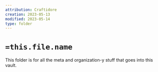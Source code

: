 ```yaml
---
attribution: Craftidore
creation: 2023-05-13
modified: 2023-05-14
type: folder
---
```


# `=this.file.name`

This folder is for all the meta and organization-y stuff that goes into this vault. 
